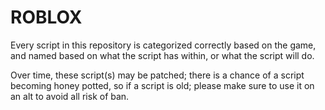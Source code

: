 # ROBLOX

Every script in this repository is categorized correctly based on the game, and named based on what the script has within, or what the script will do.

Over time, these script(s) may be patched; there is a chance of a script becoming honey potted, so if a script is old; please make sure to use it on an alt to avoid all risk of ban.
